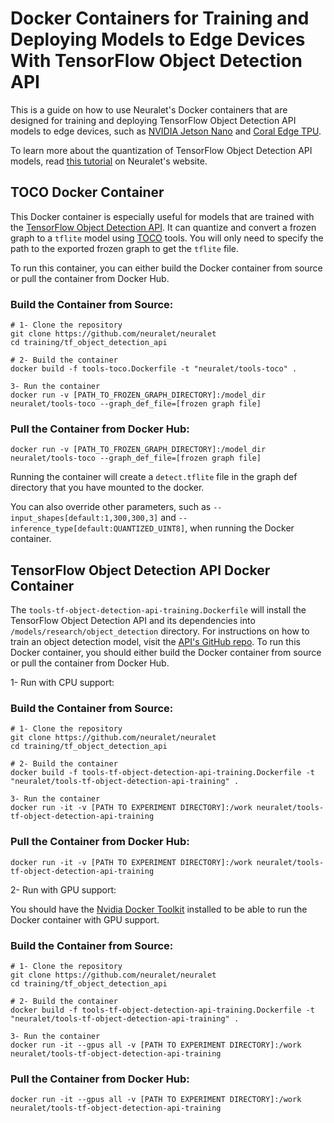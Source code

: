 # Docker Containers for Training and Deploying Models to Edge Devices With TensorFlow Object Detection API


This is a guide on how to use Neuralet's Docker containers that are designed for training and deploying TensorFlow Object Detection API models to edge devices, such as [NVIDIA Jetson Nano](https://developer.nvidia.com/embedded/jetson-nano-developer-kit) and [Coral Edge TPU](https://coral.ai/products/). 

To learn more about the quantization of TensorFlow Object Detection API models, read [this tutorial](https://neuralet.com/docs/tutorials/tf-object-detection-api-model-quantization/) on Neuralet's website.

## TOCO Docker Container

This Docker container is especially useful for models that are trained with the [TensorFlow Object Detection API](https://github.com/tensorflow/models/tree/master/research/object_detection). It can quantize and convert a frozen graph to a `tflite` model using [TOCO](https://github.com/tensorflow/tensorflow/tree/master/tensorflow/lite/toco) tools. You will only need to specify the path to the exported frozen graph to get the `tflite` file.

To run this container, you can either build the Docker container from source or pull the container from Docker Hub.

### Build the Container from Source:

```
# 1- Clone the repository
git clone https://github.com/neuralet/neuralet
cd training/tf_object_detection_api

# 2- Build the container
docker build -f tools-toco.Dockerfile -t "neuralet/tools-toco" .

3- Run the container
docker run -v [PATH_TO_FROZEN_GRAPH_DIRECTORY]:/model_dir neuralet/tools-toco --graph_def_file=[frozen graph file]
```

### Pull the Container from Docker Hub:
```
docker run -v [PATH_TO_FROZEN_GRAPH_DIRECTORY]:/model_dir neuralet/tools-toco --graph_def_file=[frozen graph file]
```

Running the container will create a `detect.tflite` file in the graph def directory that you have mounted to the docker.

You can also override other parameters, such as `--input_shapes[default:1,300,300,3]` and 
`--inference_type[default:QUANTIZED_UINT8]`, when running the Docker container.


## TensorFlow Object Detection API Docker Container

The `tools-tf-object-detection-api-training.Dockerfile` will install the TensorFlow Object Detection API and its dependencies into `/models/research/object_detection` directory. For instructions on how to train an object detection model, visit the [API's GitHub repo](https://github.com/tensorflow/models/tree/master/research/object_detection). To run this Docker container, you should either build the Docker container from source or pull the container from Docker Hub.


1- Run with CPU support:

### Build the Container from Source:
```
# 1- Clone the repository
git clone https://github.com/neuralet/neuralet
cd training/tf_object_detection_api

# 2- Build the container
docker build -f tools-tf-object-detection-api-training.Dockerfile -t "neuralet/tools-tf-object-detection-api-training" .

3- Run the container
docker run -it -v [PATH TO EXPERIMENT DIRECTORY]:/work neuralet/tools-tf-object-detection-api-training
```
### Pull the Container from Docker Hub:
```
docker run -it -v [PATH TO EXPERIMENT DIRECTORY]:/work neuralet/tools-tf-object-detection-api-training
``` 

2- Run with GPU support:


You should have the [Nvidia Docker Toolkit](https://github.com/NVIDIA/nvidia-docker) installed to be able to run the Docker container with GPU support.

### Build the Container from Source:

```
# 1- Clone the repository
git clone https://github.com/neuralet/neuralet
cd training/tf_object_detection_api

# 2- Build the container
docker build -f tools-tf-object-detection-api-training.Dockerfile -t "neuralet/tools-tf-object-detection-api-training" .

3- Run the container
docker run -it --gpus all -v [PATH TO EXPERIMENT DIRECTORY]:/work neuralet/tools-tf-object-detection-api-training
```
### Pull the Container from Docker Hub:
```
docker run -it --gpus all -v [PATH TO EXPERIMENT DIRECTORY]:/work neuralet/tools-tf-object-detection-api-training
```

